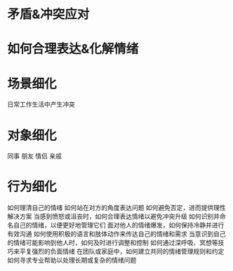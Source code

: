 

# 矛盾&冲突应对

# 如何合理表达&化解情绪

# 场景细化

日常工作生活中产生冲突

# 对象细化

同事
朋友
情侣
亲戚

# 行为细化

如何理清自己的情绪
如何站在对方的角度表达问题
如何避免否定，进而提供理性解决方案
当感到愤怒或沮丧时，如何合理表达情绪以避免冲突升级
如何识别并命名自己的情绪，以便更好地管理它们
面对他人的情绪爆发，如何保持冷静并进行有效沟通
如何使用积极的语言和肢体动作来传达自己的情绪和需求
当意识到自己的情绪可能影响到他人时，如何及时进行调整和控制
如何通过深呼吸、冥想等技巧来平复强烈的负面情绪
在团队或家庭中，如何建立共同的情绪管理规则和约定
如何寻求专业帮助以处理长期或复杂的情绪问题

